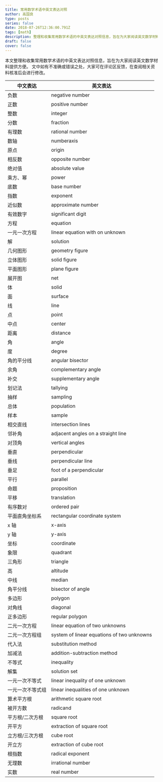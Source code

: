 ```yaml
---
title: 常用数学术语中英文表达对照
author: 高国良
type: posts
series: false
date: 2018-07-26T12:36:00.791Z
tags: [math]
description: 整理和收集常用数学术语的中英文表达对照信息，旨在为大家阅读英文数学材料提供方便。
draft: false 
cover: false
---
```


本文整理和收集常用数学术语的中英文表达对照信息，旨在为大家阅读英文数学材料提供方便。
文中如有不准确或错误之处，大家可在评论区反馈，在查阅相关资料核准后会进行修改。

| 中文表达 | 英文表达 | 
| --- | --- | 
| 负数 | negative number |
| 正数 | positive number |
| 整数 | integer |
| 分数 | fraction |
| 有理数 | rational number |
| 数轴 | numberaxis |
| 原点 | origin |
| 相反数 | opposite number |
| 绝对值 | absolute value |
| 乘方、幂 | power |
| 底数 | base number |
| 指数 | exponent |
| 近似数 | approximate number |
| 有效数字 | significant digit |
| 方程 | equation |
| 一元一次方程 | linear equation with on unknown |
| 解 | solution |
| 几何图形 | geometry figure |
| 立体图形 | solid figure |
| 平面图形 | plane figure |
| 展开图 | net |
| 体 | solid |
| 面 | surface |
| 线 | line |
| 点 | point |
| 中点 | center |
| 距离 | distance |
| 角 | angle |
| 度 | degree |
| 角的平分线 | angular bisector |
| 余角 | complementary angle |
| 补交 | supplementary angle |
| 划记法 | tallying |
| 抽样 | sampling |
| 总体 | population |
| 样本 | sample |
| 相交直线 | intersection lines |
| 邻补角 | adjacent angles on a straight line |
| 对顶角 | vertical angles |
| 垂直 | perpendicular |
| 垂线 | perpendicular line |
| 垂足 | foot of a perpendicular |
| 平行 | parallel |
| 命题 | proposition |
| 平移 | translation |
| 有序数对 | ordered pair |
| 平面直角坐标系 | rectangular coordinate system |
| x 轴 | x-axis |
| y 轴 | y-axis |
| 坐标 | coordinate |
| 象限 | quadrant |
| 三角形 | triangle |
| 高 | altitude |
| 中线 | median |
| 角平分线 | bisector of angle |
| 多边形 | polygon |
| 对角线 | diagonal |
| 正多边形 | regular polygon |
| 二元一次方程 | linear equation of two unknowns |
| 二元一次方程组 | system of linear equations of two unknowns |
| 代入法 | substitution method |
| 加减法 | addition-subtraction method |
| 不等式 | inequality |
| 解集 | solution set |
| 一元一次不等式 | linear inequality of one unknown |
| 一元一次不等式组 | linear inequalities of one unknown |
| 算术平方根 | arithmetic square root |
| 被开方数 | radicand |
| 平方根/二次方根 | square root |
| 开平方 | extraction of square root |
| 立方根/三次方根 | cube root |
| 开立方 | extraction of cube root |
| 根指数 | radical exponent |
| 无理数 | irrational number |
| 实数 | real number |
